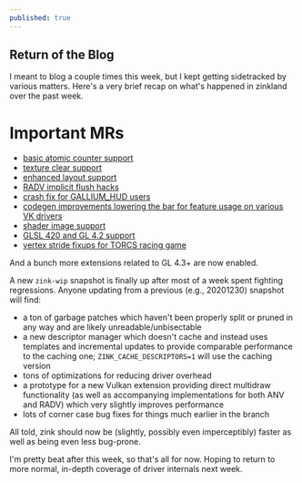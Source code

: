 ```yaml
---
published: true
---
```

## Return of the Blog

I meant to blog a couple times this week, but I kept getting sidetracked by various matters. Here's a very brief recap on what's happened in zinkland over the past week.
# Important MRs
* [basic atomic counter support](https://gitlab.freedesktop.org/mesa/mesa/-/merge_requests/8330)
* [texture clear support](https://gitlab.freedesktop.org/mesa/mesa/-/merge_requests/8512)
* [enhanced layout support](https://gitlab.freedesktop.org/mesa/mesa/-/merge_requests/8515)
* [RADV implicit flush hacks](https://gitlab.freedesktop.org/mesa/mesa/-/merge_requests/8284)
* [crash fix for GALLIUM_HUD users](https://gitlab.freedesktop.org/mesa/mesa/-/merge_requests/8564)
* [codegen improvements lowering the bar for feature usage on various VK drivers](https://gitlab.freedesktop.org/mesa/mesa/-/merge_requests/8521)
* [shader image support](https://gitlab.freedesktop.org/mesa/mesa/-/merge_requests/8504)
* [GLSL 420 and GL 4.2 support](https://gitlab.freedesktop.org/mesa/mesa/-/merge_requests/8620)
* [vertex stride fixups for TORCS racing game](https://gitlab.freedesktop.org/mesa/mesa/-/merge_requests/8588)

And a bunch more extensions related to GL 4.3+ are now enabled.

A new `zink-wip` snapshot is finally up after most of a week spent fighting regressions. Anyone updating from a previous (e.g., 20201230) snapshot will find:
* a ton of garbage patches which haven't been properly split or pruned in any way and are likely unreadable/unbisectable
* a new descriptor manager which doesn't cache and instead uses templates and incremental updates to provide comparable performance to the caching one; `ZINK_CACHE_DESCRIPTORS=1` will use the caching version
* tons of optimizations for reducing driver overhead
* a prototype for a new Vulkan extension providing direct multidraw functionality (as well as accompanying implementations for both ANV and RADV) which very slightly improves performance
* lots of corner case bug fixes for things much earlier in the branch

All told, zink should now be (slightly, possibly even imperceptibly) faster as well as being even less bug-prone.

I'm pretty beat after this week, so that's all for now. Hoping to return to more normal, in-depth coverage of driver internals next week.
